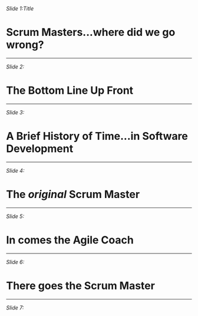 _Slide 1:Title_

# Scrum Masters...where did we go wrong?
---
_Slide 2:_

# The Bottom Line Up Front
---
_Slide 3:_

# A Brief History of Time...in Software Development
---
_Slide 4:_

# The _original_ Scrum Master
---
_Slide 5:_

# In comes the Agile Coach
---
_Slide 6:_

# There goes the Scrum Master
---
_Slide 7:_


